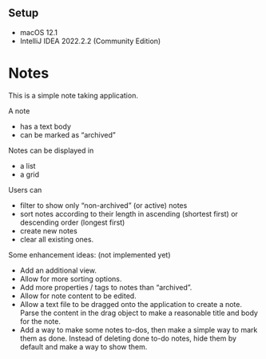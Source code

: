## Setup
* macOS 12.1
* IntelliJ IDEA 2022.2.2 (Community Edition)

# Notes

This is a simple note taking application. 

A note 
- has a text body 
- can be marked as “archived”

Notes can be displayed in
- a list
- a grid

Users can 
- filter to show only “non-archived” (or active) notes
- sort notes according to their length in ascending (shortest first) or descending order (longest first)
- create new notes
- clear all existing ones.

Some enhancement ideas: (not implemented yet)
- Add an additional view.
- Allow for more sorting options.
- Add more properties / tags to notes than “archived”.
- Allow for note content to be edited.
- Allow a text file to be dragged onto the application to create a note. Parse the content in the drag object to make a reasonable title and body for the note.
- Add a way to make some notes to-dos, then make a simple way to mark them as done. Instead of deleting done to-do notes, hide them by default and make a way to show them.

